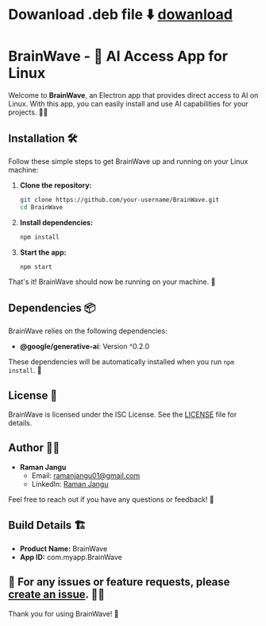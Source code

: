 # Dowanload .deb file ⬇️ [dowanload](https://drive.google.com/file/d/1DjrdnE-213dRanGz8LyW2jLg1WCJmeLg/view?usp=drive_link)

# BrainWave - 🚀 AI Access App for Linux

Welcome to **BrainWave**, an Electron app that provides direct access to AI on Linux. With this app, you can easily install and use AI capabilities for your projects. 🧠✨

## Installation 🛠️

Follow these simple steps to get BrainWave up and running on your Linux machine:

1. **Clone the repository:**
   ```bash
   git clone https://github.com/your-username/BrainWave.git
   cd BrainWave
   ```

2. **Install dependencies:**
   ```bash
   npm install
   ```

3. **Start the app:**
   ```bash
   npm start
   ```

That's it! BrainWave should now be running on your machine. 🎉

## Dependencies 📦

BrainWave relies on the following dependencies:

- **@google/generative-ai**: Version ^0.2.0

These dependencies will be automatically installed when you run `npm install`. 🔄

## License 📜

BrainWave is licensed under the ISC License. See the [LICENSE](LICENSE) file for details.

## Author 👨‍💻

- **Raman Jangu**
  - Email: ramanjangu01@gmail.com
  - LinkedIn: [Raman Jangu](https://linkedin.com/in/raman-jangu)

Feel free to reach out if you have any questions or feedback! 🚀

## Build Details 🏗️

- **Product Name:** BrainWave
- **App ID:** com.myapp.BrainWave


## 🐛  For any issues or feature requests, please [create an issue](https://github.com/rmnjaat/BranWave/issues). 🐛🚀


Thank you for using BrainWave! 🙌